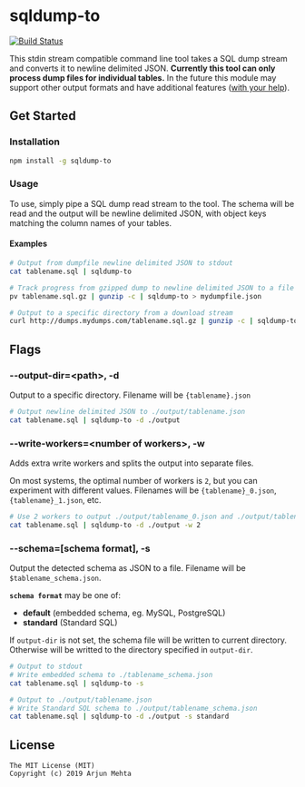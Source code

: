 # sqldump-to
[![Build Status](https://travis-ci.org/arjunmehta/sqldump-to.svg?branch=master)](https://travis-ci.org/arjunmehta/sqldump-to)

This stdin stream compatible command line tool takes a SQL dump stream and converts it to newline delimited JSON. **Currently this tool can only process dump files for individual tables.** In the future this module may support other output formats and have additional features ([with your help](https://github.com/arjunmehta/sqldump-to/issues)).


## Get Started
### Installation
```bash
npm install -g sqldump-to
```

### Usage
To use, simply pipe a SQL dump read stream to the tool. The schema will be read and the output will be newline delimited JSON, with object keys matching the column names of your tables.


#### Examples
```bash
# Output from dumpfile newline delimited JSON to stdout
cat tablename.sql | sqldump-to
```
```bash
# Track progress from gzipped dump to newline delimited JSON to a file
pv tablename.sql.gz | gunzip -c | sqldump-to > mydumpfile.json
```
```bash
# Output to a specific directory from a download stream
curl http://dumps.mydumps.com/tablename.sql.gz | gunzip -c | sqldump-to -d ./output
```

## Flags
### --output-dir=\<path>, -d
Output to a specific directory. Filename will be `{tablename}.json`

```bash
# Output newline delimited JSON to ./output/tablename.json
cat tablename.sql | sqldump-to -d ./output
```

### --write-workers=\<number of workers>, -w
Adds extra write workers and splits the output into separate files.

On most systems, the optimal number of workers is `2`, but you can experiment with different values. Filenames will be `{tablename}_0.json`, `{tablename}_1.json`, etc.

```bash
# Use 2 workers to output ./output/tablename_0.json and ./output/tablename_1.json
cat tablename.sql | sqldump-to -d ./output -w 2
```

### --schema=\[schema format], -s
Output the detected schema as JSON to a file. Filename will be `$tablename_schema.json`.

**`schema format`** may be one of:
- **default** (embedded schema, eg. MySQL, PostgreSQL)
- **standard**  (Standard SQL)

If `output-dir` is not set, the schema file will be written to current directory. Otherwise will be writted to the directory specified in `output-dir`.

```bash
# Output to stdout
# Write embedded schema to ./tablename_schema.json
cat tablename.sql | sqldump-to -s
```
```bash
# Output to ./output/tablename.json
# Write Standard SQL schema to ./output/tablename_schema.json
cat tablename.sql | sqldump-to -d ./output -s standard
```

## License
```
The MIT License (MIT)
Copyright (c) 2019 Arjun Mehta
```
